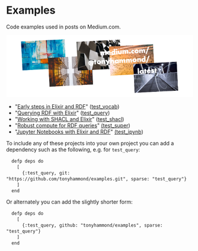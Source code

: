# Examples
Code examples used in posts on Medium.com.

![medium-posts-no-tags.jpg](./images/medium-posts-no-tags.jpg)

* "[Early steps in Elixir and RDF](https://medium.com/@tonyhammond/early-steps-in-elixir-and-rdf-5078a4ebfe0f)" ([test_vocab](./test_vocab/))
* "[Querying RDF with Elixir](https://medium.com/@tonyhammond/querying-rdf-with-elixir-2378b39d65cc)" ([test_query](./test_query/))
* "[Working with SHACL and Elixir](https://medium.com/@tonyhammond/working-with-shacl-and-elixir-4719473d43c1)" ([test_shacl](./test_shacl/))
* "[Robust compute for RDF queries](https://medium.com/@tonyhammond/robust-compute-for-rdf-queries-eb2ad665ef12)" [(test_super](./test_super/))
* "[Jupyter Notebooks with Elixir and RDF](https://medium.com/@tonyhammond/jupyter-notebooks-with-elixir-and-rdf-598689c2dad3)" [(test_ipynb](./test_ipynb/))

To include any of these projects into your own project you can add a dependency such as the following, e.g. for `test_query`:

```
  defp deps do
    [
      {:test_query, git: "https://github.com/tonyhammond/examples.git", sparse: "test_query"}
    ]
  end
```

Or alternately you can add the slightly shorter form:

```
  defp deps do
    [
      {:test_query, github: "tonyhammond/examples", sparse: "test_query"}
    ]
  end
```
